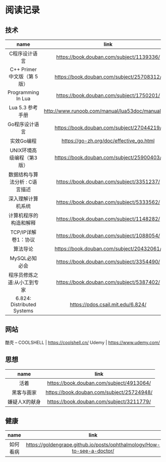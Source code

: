 

# 阅读记录

## 技术

name | link | progress
:-: | :-: | :-:
C程序设计语言 | https://book.douban.com/subject/1139336/ | ★☆
C++ Primer 中文版（第 5 版）| https://book.douban.com/subject/25708312/ | ★
Programming In Lua | https://book.douban.com/subject/1750201/ | ★★
Lua 5.3 参考手册 | http://www.runoob.com/manual/lua53doc/manual.html | ★★
Go程序设计语言 | https://book.douban.com/subject/27044219/ | ★
实效Go编程 | https://go-zh.org/doc/effective_go.html | ★
UNIX环境高级编程（第3版）| https://book.douban.com/subject/25900403/ | 
数据结构与算法分析 : C语言描述 | https://book.douban.com/subject/3351237/ | 
深入理解计算机系统 | https://book.douban.com/subject/5333562/ | 
计算机程序的构造和解释 | https://book.douban.com/subject/1148282/ | 
TCP/IP详解 卷1：协议 | https://book.douban.com/subject/1088054/ | 
算法导论 | https://book.douban.com/subject/20432061/ | 
MySQL必知必会 | https://book.douban.com/subject/3354490/ | ★  
程序员修炼之道:从小工到专家 | https://book.douban.com/subject/5387402/ |  
6.824: Distributed Systems | https://pdos.csail.mit.edu/6.824/ | learn english


## 网站

酷壳 – COOLSHELL | https://coolshell.cn/
Udemy | https://www.udemy.com/

## 思想

name | link 
:-: | :-:
活着 | https://book.douban.com/subject/4913064/
黑客与画家 | https://book.douban.com/subject/25724948/
嫌疑人X的献身 | https://book.douban.com/subject/3211779/

## 健康

name | link
:-: | :-:
如何看病 | https://goldengrape.github.io/posts/ophthalmology/How-to-see-a-doctor/